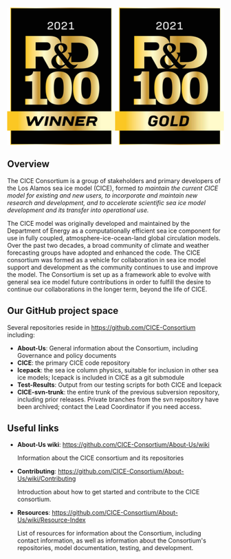 
![RD100 award](images/RD100_2021.jpg)

## Overview

The CICE Consortium is a group of stakeholders and primary developers of the Los Alamos sea ice model (CICE), formed 
*to maintain the current CICE model for existing and new users, to incorporate and maintain new research and development, and to accelerate scientific sea ice model development and its transfer into operational use.*

The CICE model was originally developed and maintained by the Department of Energy as a computationally efficient sea ice component for use in fully coupled, atmosphere-ice-ocean-land global circulation models. Over the past two decades, a broad community of climate and weather forecasting groups have adopted and enhanced the code. The CICE consortium was formed as a vehicle for collaboration in sea ice model support and development as the community continues to use and improve the model. The Consortium is set up as a framework able to evolve with general sea ice model future contributions in order to fulfill the desire to continue our collaborations in the longer term, beyond the life of CICE.

## Our GitHub project space
Several repositories reside in <https://github.com/CICE-Consortium> including:   

   * **About-Us**:  General information about the Consortium, including Governance and policy documents   
   * **CICE**: the primary CICE code repository   
   * **Icepack**:  the sea ice column physics, suitable for inclusion in other sea ice models; Icepack is included in CICE as a git submodule   
   * **Test-Results**:  Output from our testing scripts for both CICE and Icepack
   * **CICE-svn-trunk**:  the entire trunk of the previous subversion repository, including prior releases. Private branches from the svn repository have been archived; contact the Lead Coordinator if you need access.

## Useful links
* **About-Us wiki**: https://github.com/CICE-Consortium/About-Us/wiki

   Information about the CICE consortium and its repositories

* **Contributing**: https://github.com/CICE-Consortium/About-Us/wiki/Contributing

   Introduction about how to get started and contribute to the CICE consortium.

* **Resources**: https://github.com/CICE-Consortium/About-Us/wiki/Resource-Index

   List of resources for information about the Consortium, including contact information, as well as information about the Consortium's repositories, model documentation, testing, and development.
